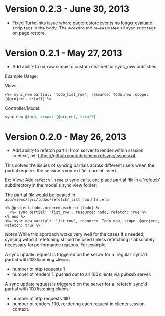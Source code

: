 # Version 0.2.3 - June 30, 2013

- Fixed Turbolinks issue where page:restore events no longer evaluate scrip tags in the body. The workaround re-evaluates all sync sript tags on page restore.

# Version 0.2.1 - May 27, 2013

 - Add ability to narrow scope to custom channel for sync_new publishes

Example Usage:

View:
```erb
<%= sync_new partial: 'todo_list_row', resource: Todo.new, scope: [@project, :staff] %>
```

Controller/Model:
```ruby
sync_new @todo, scope: [@project, :staff]
```


# Version 0.2.0 - May 26, 2013

 - Add ability to refetch partial from server to render within session context, ref: https://github.com/chrismccord/sync/issues/44

This solves the issues of syncing partials across different users when the partial requires the session's context (ie. current_user). 

Ex:
    View: Add `refetch: true` to sync calls, and place partial file in a 'refetch'
    subdirectory in the model's sync view folder:

The partial file would be located in `app/views/sync/todos/refetch/_list_row.html.erb`
```erb
<% @project.todos.ordered.each do |todo| %>
  <%= sync partial: 'list_row', resource: todo, refetch: true %>
<% end %>
<%= sync_new partial: 'list_row', resource: Todo.new, scope: @project, refetch: true %>
```

*Notes*
While this approach works very well for the cases it's needed, syncing without refetching should be used unless refetching is absolutely necessary for performance reasons. For example, 

A sync update request is triggered on the server for a 'regular' sync'd partial with 100 listening clients:
- number of http requests 1
- number of renders 1, pushed out to all 100 clients via pubsub server.


A sync update request is triggered on the server for a 'refetch' sync'd partial with 100 listening clients:
- number of http requests 100
- number of renders 100, rendering each request in clients session context.
